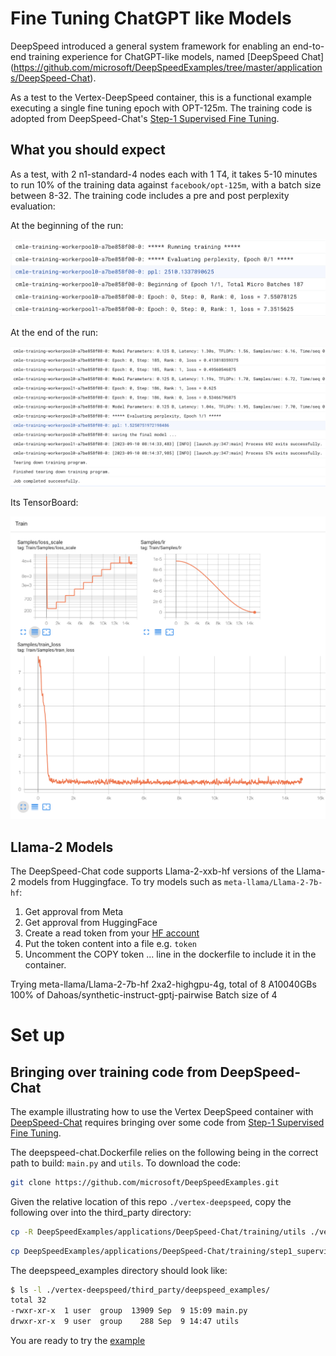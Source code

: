 # Fine Tuning ChatGPT like Models

DeepSpeed introduced a general system framework for enabling an end-to-end training experience for ChatGPT-like models, named [DeepSpeed Chat] (https://github.com/microsoft/DeepSpeedExamples/tree/master/applications/DeepSpeed-Chat).

As a test to the Vertex-DeepSpeed container, this is a functional example executing a single fine tuning epoch with OPT-125m. The training code is adopted from DeepSpeed-Chat's [Step-1 Supervised Fine Tuning](https://github.com/microsoft/DeepSpeedExamples/tree/master/applications/DeepSpeed-Chat/training/step1_supervised_finetuning). 


## What you should expect

As a test, with 2 n1-standard-4 nodes each with 1 T4, it takes 5-10 minutes to run 10% of the training data against `facebook/opt-125m`, with a batch size between 8-32. The training code includes a pre and post perplexity evaluation:

At the beginning of the run:

![Starting PPL](../../img/opt-125m-ppl_begin.png)

At the end of the run:

![End PPL](../../img/opt-125m-ppl_end.png)

Its TensorBoard:

![Tensorboard](../../img/opt-125m-tb.png)


## Llama-2 Models

The DeepSpeed-Chat code supports Llama-2-xxb-hf versions of the Llama-2 models from Huggingface. To try models such as `meta-llama/Llama-2-7b-hf`:
1. Get approval from Meta
2. Get approval from HuggingFace
3. Create a read token from your [HF account](https://huggingface.co/settings/tokens)
4. Put the token content into a file e.g. `token`
5. Uncomment the COPY token ... line in the dockerfile to include it in the container.

Trying meta-llama/Llama-2-7b-hf
2xa2-highgpu-4g, total of 8 A10040GBs
100% of Dahoas/synthetic-instruct-gptj-pairwise
Batch size of 4

# Set up

## Bringing over training code from DeepSpeed-Chat

The example illustrating how to use the Vertex DeepSpeed container with [DeepSpeed-Chat](https://github.com/microsoft/DeepSpeedExamples/tree/master/applications/DeepSpeed-Chat) requires bringing over some code from [Step-1 Supervised Fine Tuning](https://github.com/microsoft/DeepSpeedExamples/tree/master/applications/DeepSpeed-Chat/training/step1_supervised_finetuning). 

The deepspeed-chat.Dockerfile relies on the following being in the correct path to build: `main.py` and `utils`. To download the code:

```sh
git clone https://github.com/microsoft/DeepSpeedExamples.git
```

Given the relative location of this repo `./vertex-deepspeed`, copy the following over into the third_party directory:

```sh
cp -R DeepSpeedExamples/applications/DeepSpeed-Chat/training/utils ./vertex-deepspeed/third_party/deepspeed_examples/
```

```sh
cp DeepSpeedExamples/applications/DeepSpeed-Chat/training/step1_supervised_finetuning/main.py ./vertex-deepspeed/third_party/deepspeed_examples/
```

The deepspeed_examples directory should look like:
```sh
$ ls -l ./vertex-deepspeed/third_party/deepspeed_examples/
total 32
-rwxr-xr-x  1 user  group  13909 Sep  9 15:09 main.py
drwxr-xr-x  9 user  group    288 Sep  9 14:47 utils
```

You are ready to try the [example](../../examples/deepspeed-chat/Vertex_DeepspeedChat.ipynb)

